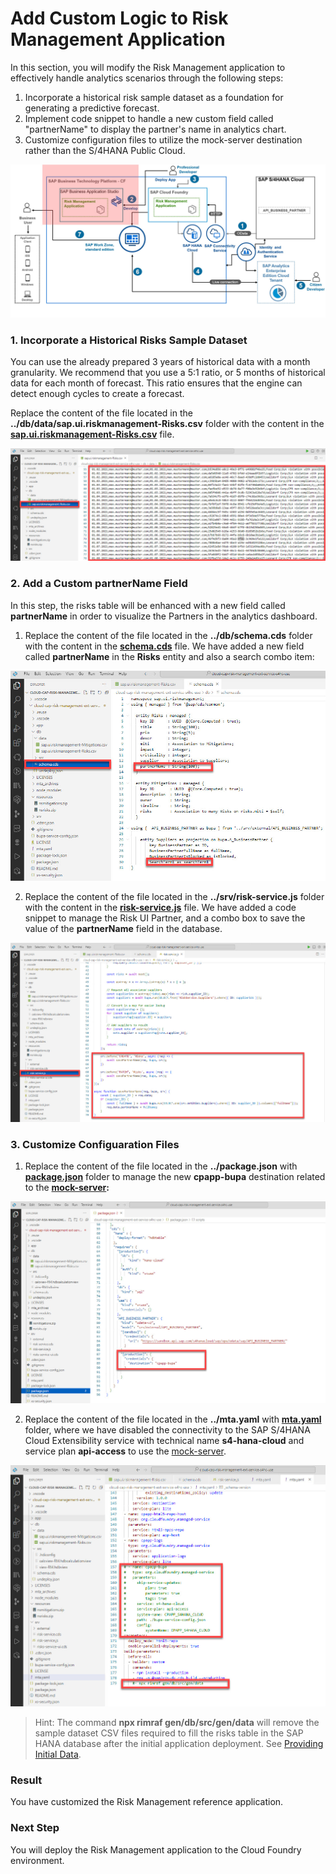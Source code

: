 # Add Custom Logic to Risk Management Application

In this section, you will modify the Risk Management application to effectively handle analytics scenarios through the following steps:
 
 1. Incorporate a historical risk sample dataset as a foundation for generating a predictive forecast.
 2. Implement code snippet to handle a new custom field called "partnerName" to display the partner's name in analytics chart.
 3. Customize  configuration files to utilize the mock-server destination rather than the S/4HANA Public Cloud. 
 
![solution-diagram-develop-app](./images/solution-diagram-develop-app.jpg)

### 1. Incorporate a Historical Risks Sample Dataset 
You can use the already prepared 3 years of historical data with a month granularity. We recommend that you use a 5:1 ratio, or 5 months of historical data for each month of forecast. This ratio ensures that the engine can detect enough cycles to create a forecast.  

Replace the content of the file located in the **../db/data/sap.ui.riskmanagement-Risks.csv** folder with the content in the **[sap.ui.riskmanagement-Risks.csv](./sap.ui.riskmanagement-Risks.csv)** file.

 ![sample-data-risk-management](./images/sample-data-risk-management.jpg)

### 2. Add a Custom partnerName Field

In this step, the risks table will be enhanced with a new field called **partnerName** in order to visualize the Partners in the analytics dashboard.

1. Replace the content of the file located in the **../db/schema.cds** folder with the content in the **[schema.cds](./schema.cds)** file. We have added a new field called **partnerName** in the **Risks** entity and also a search combo item:

 ![BAS-schema-cds](./images/BAS-schema-cds.jpg)

2. Replace the content of the file located in the **../srv/risk-service.js** folder with the content in the **[risk-service.js](./risk-service.js)** file. We have added a code snippet to manage the Risk UI Partner, and a combo box to save the value of the **partnerName** field in the database.

 ![BAS-service-js](./images/BAS-service-js.jpg)

### 3. Customize Configuaration Files

1. Replace the content of the file located in the **../package.json** with **[package.json](./package.json)** folder to manage the new **cpapp-bupa** destination related to the **[mock-server](https://github.tools.sap/D055164/btp-sac-forecast/tree/main/documentation/set-up/install-mock-server):**

 ![BAS-package-json](./images/BAS-package-json.jpg)

2. Replace the content of the file located in the **../mta.yaml** with **[mta.yaml](./mta.yaml)** folder, where we have disabled the connectivity to the SAP S/4HANA Cloud Extensibility service with technical name **s4-hana-cloud** and service plan **api-access**  to use the [mock-server](https://github.tools.sap/D055164/btp-sac-forecast/tree/main/documentation/set-up/install-mock-server).

 ![BAS-mta-yaml.jpg](./images/BAS-mta-yaml.jpg)
 
>Hint: The command **npx rimraf gen/db/src/gen/data** will remove the sample dataset CSV files required to fill the risks table in the SAP HANA database after the initial application deployment. See [Providing Initial Data](https://developers.sap.com/tutorials/btp-app-cap-mta-deployment.html).

### Result
You have customized the Risk Management reference application.

### Next Step
You will deploy the Risk Management application to the Cloud Foundry environment.

